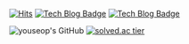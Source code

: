 <!--
**youseop/youseop** is a ✨ _special_ ✨ repository because its `README.md` (this file) appears on your GitHub profile.

Here are some ideas to get you started:

- 🔭 I’m currently working on ...
- 🌱 I’m currently learning ...
- 👯 I’m looking to collaborate on ...
- 🤔 I’m looking for help with ...
- 💬 Ask me about ...
- 📫 How to reach me: ...
- 😄 Pronouns: ...
- ⚡ Fun fact: ...
-->

[![Hits](https://hits.seeyoufarm.com/api/count/incr/badge.svg?url=https%3A%2F%2Fgithub.com%2Fyouseop&count_bg=%2379C83D&title_bg=%23555555&icon=&icon_color=%23E7E7E7&title=hits&edge_flat=false)](https://hits.seeyoufarm.com)
 [![Tech Blog Badge](http://img.shields.io/badge/-Tech%20blog-black?style=flat-square&logo=github&link=https://foramonth.tistory.com/)](https://foramonth.tistory.com/)
 [![Tech Blog Badge](http://img.shields.io/badge/-Algorithm%20blog-black?style=flat-square&logo=github&link=https://youseop.github.io/)](https://youseop.github.io/)

![youseop's GitHub](https://github-readme-stats.vercel.app/api?username=youseop&show_icons=true)
[![solved.ac tier](http://mazassumnida.wtf/api/generate_badge?boj=edlsw)](https://solved.ac/edlsw)
